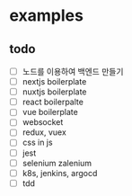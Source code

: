 # examples

## todo

- [ ] 노드를 이용하여 백엔드 만들기
- [ ] nextjs boilerplate
- [ ] nuxtjs boilerplate
- [ ] react boilerpalte
- [ ] vue boilerplate
- [ ] websocket
- [ ] redux, vuex
- [ ] css in js
- [ ] jest
- [ ] selenium zalenium
- [ ] k8s, jenkins, argocd
- [ ] tdd